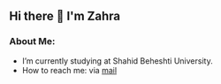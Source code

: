 ## Hi there 👋 I'm Zahra

### About Me:
* I’m currently studying at Shahid Beheshti University.
* How to reach me: via [mail](<z.ghiac@gmail.com>)


<!--
**zahraghiasi/zahraghiasi** is a ✨ _special_ ✨ repository because its `README.md` (this file) appears on your GitHub profile.

Here are some ideas to get you started:

- 🔭 I’m currently working on ...
- 🌱 I’m currently learning ...
- 👯 I’m looking to collaborate on ...
- 🤔 I’m looking for help with ...
- 💬 Ask me about ...
- 📫 How to reach me: ...
- 😄 Pronouns: ...
- ⚡ Fun fact: ...
-->
